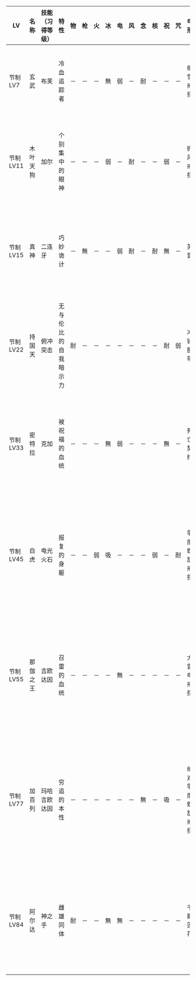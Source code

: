 |LV|名称|技能（习得等级）|特性|物|枪|火|冰|电|风|念|核|祝|咒|电刑|警报电刑|装备类型|技能|
|-|-|-|-|-|-|-|-|-|-|-|-|-|-|-|-|-|-|
|节制LV7|玄武|布芙|冷血追踪者|－|－|－|無|弱|－|耐|－|－|－|细雪戒指|细雪螺旋戒指|饰品|拉坤达,帕特拉(8),遗忘耐性(9),玛哈布芙(10),防御诀窍(12)|
|节制LV11|木叶天狗|加尔|个别集中的眼神|－|－|－|弱|－|耐|－|－|弱|－|微风戒指|微风螺旋戒指|饰品|斯库卡加,初级成长(12),挑衅(13),狂怒几率UP(13),宣战布告(15)|
|节制LV15|真神|二连牙|巧妙诡计|－|無|－|－|弱|耐|－|耐|無|－|芙雷|玛哈芙蕾|技能卡|芙雷,能量水滴,玛哈芙蕾(17),玛卡加玛(18),绝望耐性(19),电击识破(20)|
|节制LV22|持国天|俯冲突击|无与伦比的自我暗示力|耐|－|－|－|－|－|－|－|耐|弱|冲锋腰带|突袭腰带|饰品|防御诀窍,拉坤达,杀戮突袭(24),反击(25),玛哈塔尔卡加(27),逆境的觉悟(28)|
|节制LV33|密特拉|克加|被祝福的血统|－|－|－|無|弱|－|－|－|無|－|死亡契约|死亡承诺|春近战|玛翰玛,迪亚拉玛,玛哈克加(34),迪坤达(35),祝福强化(36),炽热之门(38)|
|节制LV45|白虎|电光火石|报复的身躯|－|－|弱|吸|－|－|－|弱|－|耐|零度螺旋戒指|绝对零度戒指|饰品|玛哈布芙拉,重反击,冰冻强化(47),消除冰冻防御(48),极·火焰识破(49),狂怒无效(50),布芙达因(51)|
|节制LV55|那伽之王|吉欧达因|召雷的血统|－|－|－|－|無|－|－|－|－|－|大雷电戒指|大雷电螺旋戒指|饰品|消除电击防御,颠塔拉弗,触电几率UP(57),玛卡拉康(58),玛哈吉欧达因(59),极·疾风识破(60)|
|节制LV77|加百列|玛哈吉欧达因|穷追的本性|－|－|－|－|－|－|無|－|吸|－|绝对零度螺旋戒指|碎冰百合|饰品|玛哈布芙达因,神之审判(78),蚁之舞(79),极·咒怨识破(80),一触即发(81),高级冰冻强化(82),救世主之愈(83)|
|节制LV84|阿尔达|神之手|雌雄同体|耐|－|－|無|無|－|－|－|－|－|千瓣莲花|极·千瓣莲花|芳泽远程|宇宙火焰,大气功,火神之击(87),自动玛哈斯库卡(88),高压电流(89),救世主之愈(90)|
